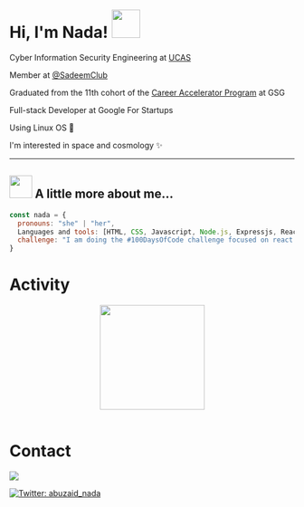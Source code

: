 <div align="left"><h1> Hi, I'm Nada! <img src="https://media.giphy.com/media/mGcNjsfWAjY5AEZNw6/giphy.gif" width="50"></h2>
<!-- <img align='right' src="https://media.giphy.com/media/ieyl9zmCjO4b4t6qoY/giphy.gif" width="200"> -->

<p>Cyber Information Security Engineering at <a href="http://www.unb.br">UCAS</a> 
</br>

Member at [@SadeemClub](https://www.facebook.com/SadeemClub)

Graduated from the 11th cohort of the <a href="https://gazaskygeeks.com/coders-career-accelerator-course/">Career Accelerator Program</a> at GSG 

Full-stack Developer at Google For Startups 

</p>

</div>

Using Linux OS 🐧 

I'm interested in space and cosmology ✨


<hr>

## <img src="https://media.giphy.com/media/VgCDAzcKvsR6OM0uWg/giphy.gif" width="40"> A little more about me...  

```javascript
const nada = {
  pronouns: "she" | "her",
  Languages and tools: [HTML, CSS, Javascript, Node.js, Expressjs, Reactjs, C++, Python, Java, API, SASS, SQL, Jest, Github, Matlab, Trello, Figma, photoshop],
  challenge: "I am doing the #100DaysOfCode challenge focused on react and javascript"
}
```
# Activity 

<div align="center">
  <img height="185em" src="https://github-readme-stats.vercel.app/api?username=nada-abuzaid&theme=dark&show_icons=true&count_private=false" />
</div>


<br>

# Contact

   <a href="mailto:nada.b.abu.zaid@gmail.com?subject=Email From GitHub Account">
    <img src="https://img.shields.io/badge/Gmail-nada.b.abu.zaid%40gmail.com-blue" />
    </a>


[![Twitter: abuzaid_nada](https://img.shields.io/twitter/follow/abuzaid_nada?style=social&theme=highcontrast)](https://twitter.com/abuzaid_nada) 
